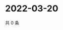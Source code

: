 # 2022-03-20

共 0 条

<!-- BEGIN WEIBO -->
<!-- 最后更新时间 Sun Mar 20 2022 20:23:03 GMT+0800 (China Standard Time) -->

<!-- END WEIBO -->
